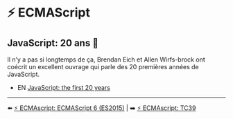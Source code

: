 # ⚡ ECMAScript

## JavaScript: 20 ans 🎉

Il n’y a pas si longtemps de ça, Brendan Eich et Allen Wirfs-brock ont coécrit un excellent ouvrage qui parle des 20 premières années de JavaScript.

- EN [JavaScript: the first 20 years](https://dl.acm.org/doi/10.1145/3386327)

---

⬅️ [⚡ ECMAscript: ECMAScript 6 (ES2015)](./ecmascript-6.md) |
➡️ [⚡ ECMAscript: TC39](./tc39.md)
